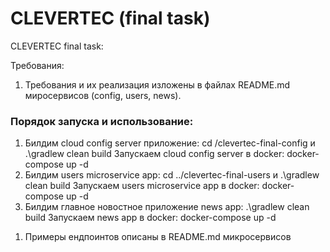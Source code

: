 <h1>CLEVERTEC (final task)</h1>

<p>CLEVERTEC final task:</p>


<p>Требования:</p>

<ol>

<li>
Требования и их реализация изложены в файлах README.md миросервисов (config, users, news).
</li>

</ol>

<h3>Порядок запуска и использование:</h3>

<ol>

<li>Билдим cloud config server приложение: cd /clevertec-final-config и .\gradlew clean build 
Запускаем cloud config server в docker: docker-compose up -d
</li>

<li>Билдим users microservice app: cd ../clevertec-final-users и  .\gradlew clean build 
Запускаем users microservice app в docker: docker-compose up -d
</li>

<li>Билдим главное новостное приложение news app: .\gradlew clean build 
Запускаем news app в docker: docker-compose up -d
</li>

</ol>

<ol>
<li>Примеры ендпоинтов описаны в README.md микросервисов</li>
</ol>
